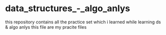# data_structures_-_algo_anlys
this repository contains all the practice set which i learned while learning ds &amp; algo anlys 
this file are my pracite files
